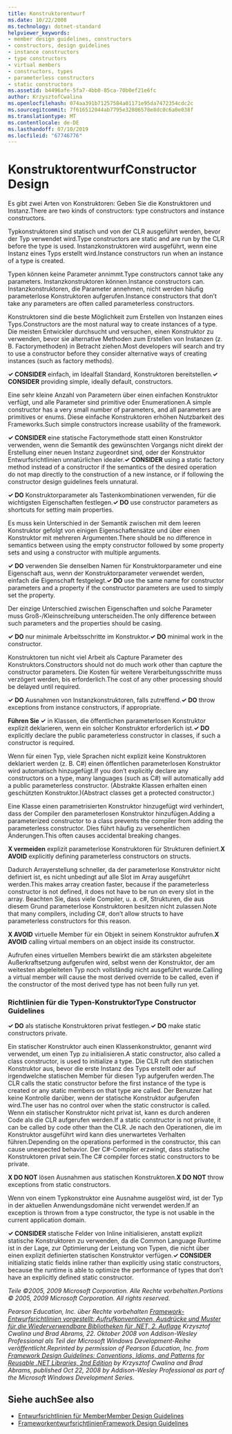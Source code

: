 ```yaml
---
title: Konstruktorentwurf
ms.date: 10/22/2008
ms.technology: dotnet-standard
helpviewer_keywords:
- member design guidelines, constructors
- constructors, design guidelines
- instance constructors
- type constructors
- virtual members
- constructors, types
- parameterless constructors
- static constructors
ms.assetid: b4496afe-5fa7-4bb0-85ca-70b0ef21e6fc
author: KrzysztofCwalina
ms.openlocfilehash: 074aa391b71257584a01171e95da7472354cdc2c
ms.sourcegitcommit: 7f616512044ab7795e32806578e8dc0c6a0e038f
ms.translationtype: MT
ms.contentlocale: de-DE
ms.lasthandoff: 07/10/2019
ms.locfileid: "67746776"
---
```

# <a name="constructor-design"></a><span data-ttu-id="a504d-102">Konstruktorentwurf</span><span class="sxs-lookup"><span data-stu-id="a504d-102">Constructor Design</span></span>
<span data-ttu-id="a504d-103">Es gibt zwei Arten von Konstruktoren: Geben Sie die Konstruktoren und Instanz.</span><span class="sxs-lookup"><span data-stu-id="a504d-103">There are two kinds of constructors: type constructors and instance constructors.</span></span>  
  
 <span data-ttu-id="a504d-104">Typkonstruktoren sind statisch und von der CLR ausgeführt werden, bevor der Typ verwendet wird.</span><span class="sxs-lookup"><span data-stu-id="a504d-104">Type constructors are static and are run by the CLR before the type is used.</span></span> <span data-ttu-id="a504d-105">Instanzkonstruktoren wird ausgeführt, wenn eine Instanz eines Typs erstellt wird.</span><span class="sxs-lookup"><span data-stu-id="a504d-105">Instance constructors run when an instance of a type is created.</span></span>  
  
 <span data-ttu-id="a504d-106">Typen können keine Parameter annimmt.</span><span class="sxs-lookup"><span data-stu-id="a504d-106">Type constructors cannot take any parameters.</span></span> <span data-ttu-id="a504d-107">Instanzkonstruktoren können.</span><span class="sxs-lookup"><span data-stu-id="a504d-107">Instance constructors can.</span></span> <span data-ttu-id="a504d-108">Instanzkonstruktoren, die Parameter annehmen, nicht werden häufig parameterlose Konstruktoren aufgerufen.</span><span class="sxs-lookup"><span data-stu-id="a504d-108">Instance constructors that don’t take any parameters are often called parameterless constructors.</span></span>  
  
 <span data-ttu-id="a504d-109">Konstruktoren sind die beste Möglichkeit zum Erstellen von Instanzen eines Typs.</span><span class="sxs-lookup"><span data-stu-id="a504d-109">Constructors are the most natural way to create instances of a type.</span></span> <span data-ttu-id="a504d-110">Die meisten Entwickler durchsucht und versuchen, einen Konstruktor zu verwenden, bevor sie alternative Methoden zum Erstellen von Instanzen (z. B. Factorymethoden) in Betracht ziehen.</span><span class="sxs-lookup"><span data-stu-id="a504d-110">Most developers will search and try to use a constructor before they consider alternative ways of creating instances (such as factory methods).</span></span>  
  
 <span data-ttu-id="a504d-111">**✓ CONSIDER** einfach, im Idealfall Standard, Konstruktoren bereitstellen.</span><span class="sxs-lookup"><span data-stu-id="a504d-111">**✓ CONSIDER** providing simple, ideally default, constructors.</span></span>  
  
 <span data-ttu-id="a504d-112">Eine sehr kleine Anzahl von Parametern über einen einfachen Konstruktor verfügt, und alle Parameter sind primitive oder Enumerationen.</span><span class="sxs-lookup"><span data-stu-id="a504d-112">A simple constructor has a very small number of parameters, and all parameters are primitives or enums.</span></span> <span data-ttu-id="a504d-113">Diese einfache Konstruktoren erhöhen Nutzbarkeit des Frameworks.</span><span class="sxs-lookup"><span data-stu-id="a504d-113">Such simple constructors increase usability of the framework.</span></span>  
  
 <span data-ttu-id="a504d-114">**✓ CONSIDER** eine statische Factorymethode statt einen Konstruktor verwenden, wenn die Semantik des gewünschten Vorgangs nicht direkt der Erstellung einer neuen Instanz zugeordnet sind, oder der Konstruktor Entwurfsrichtlinien unnatürlichen idealer.</span><span class="sxs-lookup"><span data-stu-id="a504d-114">**✓ CONSIDER** using a static factory method instead of a constructor if the semantics of the desired operation do not map directly to the construction of a new instance, or if following the constructor design guidelines feels unnatural.</span></span>  
  
 <span data-ttu-id="a504d-115">**✓ DO** Konstruktorparameter als Tastenkombinationen verwenden, für die wichtigsten Eigenschaften festlegen.</span><span class="sxs-lookup"><span data-stu-id="a504d-115">**✓ DO** use constructor parameters as shortcuts for setting main properties.</span></span>  
  
 <span data-ttu-id="a504d-116">Es muss kein Unterschied in der Semantik zwischen mit dem leeren Konstruktor gefolgt von einigen Eigenschaftensätze und über einen Konstruktor mit mehreren Argumenten.</span><span class="sxs-lookup"><span data-stu-id="a504d-116">There should be no difference in semantics between using the empty constructor followed by some property sets and using a constructor with multiple arguments.</span></span>  
  
 <span data-ttu-id="a504d-117">**✓ DO** verwenden Sie denselben Namen für Konstruktorparameter und eine Eigenschaft aus, wenn der Konstruktorparameter verwendet werden, einfach die Eigenschaft festgelegt.</span><span class="sxs-lookup"><span data-stu-id="a504d-117">**✓ DO** use the same name for constructor parameters and a property if the constructor parameters are used to simply set the property.</span></span>  
  
 <span data-ttu-id="a504d-118">Der einzige Unterschied zwischen Eigenschaften und solche Parameter muss Groß-/Kleinschreibung unterscheiden.</span><span class="sxs-lookup"><span data-stu-id="a504d-118">The only difference between such parameters and the properties should be casing.</span></span>  
  
 <span data-ttu-id="a504d-119">**✓ DO** nur minimale Arbeitsschritte im Konstruktor.</span><span class="sxs-lookup"><span data-stu-id="a504d-119">**✓ DO** minimal work in the constructor.</span></span>  
  
 <span data-ttu-id="a504d-120">Konstruktoren tun nicht viel Arbeit als Capture Parameter des Konstruktors.</span><span class="sxs-lookup"><span data-stu-id="a504d-120">Constructors should not do much work other than capture the constructor parameters.</span></span> <span data-ttu-id="a504d-121">Die Kosten für weitere Verarbeitungsschritte muss verzögert werden, bis erforderlich.</span><span class="sxs-lookup"><span data-stu-id="a504d-121">The cost of any other processing should be delayed until required.</span></span>  
  
 <span data-ttu-id="a504d-122">**✓ DO** Ausnahmen von Instanzkonstruktoren, falls zutreffend.</span><span class="sxs-lookup"><span data-stu-id="a504d-122">**✓ DO** throw exceptions from instance constructors, if appropriate.</span></span>  
  
 <span data-ttu-id="a504d-123">**Führen Sie ✓** in Klassen, die öffentlichen parameterlosen Konstruktor explizit deklarieren, wenn ein solcher Konstruktor erforderlich ist.</span><span class="sxs-lookup"><span data-stu-id="a504d-123">**✓ DO** explicitly declare the public parameterless constructor in classes, if such a constructor is required.</span></span>  
  
 <span data-ttu-id="a504d-124">Wenn für einen Typ, viele Sprachen nicht explizit keine Konstruktoren deklariert werden (z. B. C#) einen öffentlichen parameterlosen Konstruktor wird automatisch hinzugefügt.</span><span class="sxs-lookup"><span data-stu-id="a504d-124">If you don’t explicitly declare any constructors on a type, many languages (such as C#) will automatically add a public parameterless constructor.</span></span> <span data-ttu-id="a504d-125">(Abstrakte Klassen erhalten einen geschützten Konstruktor.)</span><span class="sxs-lookup"><span data-stu-id="a504d-125">(Abstract classes get a protected constructor.)</span></span>  
  
 <span data-ttu-id="a504d-126">Eine Klasse einen parametrisierten Konstruktor hinzugefügt wird verhindert, dass der Compiler den parameterlosen Konstruktor hinzufügen.</span><span class="sxs-lookup"><span data-stu-id="a504d-126">Adding a parameterized constructor to a class prevents the compiler from adding the parameterless constructor.</span></span> <span data-ttu-id="a504d-127">Dies führt häufig zu versehentlichen Änderungen.</span><span class="sxs-lookup"><span data-stu-id="a504d-127">This often causes accidental breaking changes.</span></span>  
  
 <span data-ttu-id="a504d-128">**X vermeiden** explizit parameterlose Konstruktoren für Strukturen definiert.</span><span class="sxs-lookup"><span data-stu-id="a504d-128">**X AVOID** explicitly defining parameterless constructors on structs.</span></span>  
  
 <span data-ttu-id="a504d-129">Dadurch Arrayerstellung schneller, da der parameterlose Konstruktor nicht definiert ist, es nicht unbedingt auf alle Slot im Array ausgeführt werden.</span><span class="sxs-lookup"><span data-stu-id="a504d-129">This makes array creation faster, because if the parameterless constructor is not defined, it does not have to be run on every slot in the array.</span></span> <span data-ttu-id="a504d-130">Beachten Sie, dass viele Compiler, u. a. c#, Strukturen, die aus diesem Grund parameterlose Konstruktoren besitzen nicht zulassen.</span><span class="sxs-lookup"><span data-stu-id="a504d-130">Note that many compilers, including C#, don’t allow structs to have parameterless constructors for this reason.</span></span>  
  
 <span data-ttu-id="a504d-131">**X AVOID** virtuelle Member für ein Objekt in seinem Konstruktor aufrufen.</span><span class="sxs-lookup"><span data-stu-id="a504d-131">**X AVOID** calling virtual members on an object inside its constructor.</span></span>  
  
 <span data-ttu-id="a504d-132">Aufrufen eines virtuellen Members bewirkt die am stärksten abgeleitete Außerkraftsetzung aufgerufen wird, selbst wenn der Konstruktor, der am weitesten abgeleiteten Typ noch vollständig nicht ausgeführt wurde.</span><span class="sxs-lookup"><span data-stu-id="a504d-132">Calling a virtual member will cause the most derived override to be called, even if the constructor of the most derived type has not been fully run yet.</span></span>  
  
### <a name="type-constructor-guidelines"></a><span data-ttu-id="a504d-133">Richtlinien für die Typen-Konstruktor</span><span class="sxs-lookup"><span data-stu-id="a504d-133">Type Constructor Guidelines</span></span>  
 <span data-ttu-id="a504d-134">**✓ DO** als statische Konstruktoren privat festlegen.</span><span class="sxs-lookup"><span data-stu-id="a504d-134">**✓ DO** make static constructors private.</span></span>  
  
 <span data-ttu-id="a504d-135">Ein statischer Konstruktor auch einen Klassenkonstruktor, genannt wird verwendet, um einen Typ zu initialisieren.</span><span class="sxs-lookup"><span data-stu-id="a504d-135">A static constructor, also called a class constructor, is used to initialize a type.</span></span> <span data-ttu-id="a504d-136">Die CLR ruft den statischen Konstruktor aus, bevor die erste Instanz des Typs erstellt oder auf irgendwelche statischen Member für diesen Typ aufgerufen werden.</span><span class="sxs-lookup"><span data-stu-id="a504d-136">The CLR calls the static constructor before the first instance of the type is created or any static members on that type are called.</span></span> <span data-ttu-id="a504d-137">Der Benutzer hat keine Kontrolle darüber, wenn der statische Konstruktor aufgerufen wird.</span><span class="sxs-lookup"><span data-stu-id="a504d-137">The user has no control over when the static constructor is called.</span></span> <span data-ttu-id="a504d-138">Wenn ein statischer Konstruktor nicht privat ist, kann es durch anderen Code als die CLR aufgerufen werden.</span><span class="sxs-lookup"><span data-stu-id="a504d-138">If a static constructor is not private, it can be called by code other than the CLR.</span></span> <span data-ttu-id="a504d-139">Je nach den Operationen, die im Konstruktor ausgeführt wird kann dies unerwartetes Verhalten führen.</span><span class="sxs-lookup"><span data-stu-id="a504d-139">Depending on the operations performed in the constructor, this can cause unexpected behavior.</span></span> <span data-ttu-id="a504d-140">Der C#-Compiler erzwingt, dass statische Konstruktoren privat sein.</span><span class="sxs-lookup"><span data-stu-id="a504d-140">The C# compiler forces static constructors to be private.</span></span>  
  
 <span data-ttu-id="a504d-141">**X DO NOT** lösen Ausnahmen aus statischen Konstruktoren.</span><span class="sxs-lookup"><span data-stu-id="a504d-141">**X DO NOT** throw exceptions from static constructors.</span></span>  
  
 <span data-ttu-id="a504d-142">Wenn von einem Typkonstruktor eine Ausnahme ausgelöst wird, ist der Typ in der aktuellen Anwendungsdomäne nicht verwendet werden.</span><span class="sxs-lookup"><span data-stu-id="a504d-142">If an exception is thrown from a type constructor, the type is not usable in the current application domain.</span></span>  
  
 <span data-ttu-id="a504d-143">**✓ CONSIDER** statische Felder von Inline initialisieren, anstatt explizit statische Konstruktoren zu verwenden, da die Common Language Runtime ist in der Lage, zur Optimierung der Leistung von Typen, die nicht über einen explizit definierten statischen Konstruktor verfügen.</span><span class="sxs-lookup"><span data-stu-id="a504d-143">**✓ CONSIDER** initializing static fields inline rather than explicitly using static constructors, because the runtime is able to optimize the performance of types that don’t have an explicitly defined static constructor.</span></span>  
  
 <span data-ttu-id="a504d-144">*Teile ©2005, 2009 Microsoft Corporation. Alle Rechte vorbehalten.*</span><span class="sxs-lookup"><span data-stu-id="a504d-144">*Portions © 2005, 2009 Microsoft Corporation. All rights reserved.*</span></span>  
  
 <span data-ttu-id="a504d-145">*Pearson Education, Inc. über Rechte vorbehalten [Framework-Entwurfsrichtlinien vorgestellt: Aufrufkonventionen, Ausdrücke und Muster für die Wiederverwendbare Bibliotheken für .NET, 2. Auflage](https://www.informit.com/store/framework-design-guidelines-conventions-idioms-and-9780321545619) Krzysztof Cwalina und Brad Abrams, 22. Oktober 2008 von Addison-Wesley Professional als Teil der Microsoft Windows Development-Reihe veröffentlicht.*</span><span class="sxs-lookup"><span data-stu-id="a504d-145">*Reprinted by permission of Pearson Education, Inc. from [Framework Design Guidelines: Conventions, Idioms, and Patterns for Reusable .NET Libraries, 2nd Edition](https://www.informit.com/store/framework-design-guidelines-conventions-idioms-and-9780321545619) by Krzysztof Cwalina and Brad Abrams, published Oct 22, 2008 by Addison-Wesley Professional as part of the Microsoft Windows Development Series.*</span></span>  
  
## <a name="see-also"></a><span data-ttu-id="a504d-146">Siehe auch</span><span class="sxs-lookup"><span data-stu-id="a504d-146">See also</span></span>

- [<span data-ttu-id="a504d-147">Entwurfsrichtlinien für Member</span><span class="sxs-lookup"><span data-stu-id="a504d-147">Member Design Guidelines</span></span>](../../../docs/standard/design-guidelines/member.md)
- [<span data-ttu-id="a504d-148">Frameworkentwurfsrichtlinien</span><span class="sxs-lookup"><span data-stu-id="a504d-148">Framework Design Guidelines</span></span>](../../../docs/standard/design-guidelines/index.md)
